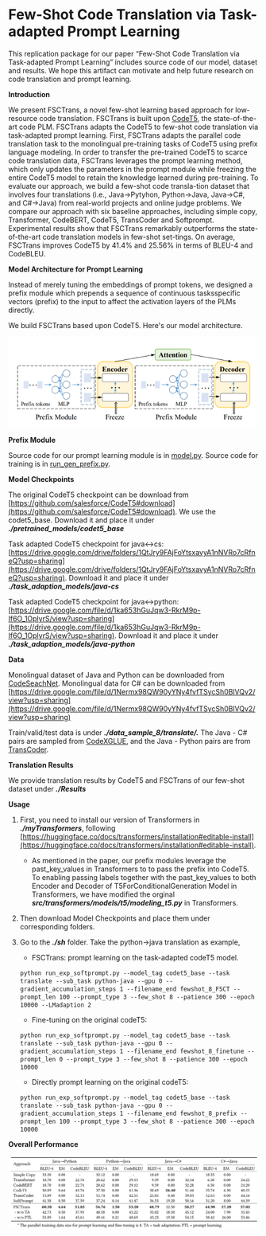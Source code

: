 # Few-Shot Code Translation via Task-adapted Prompt Learning

This replication package for our paper “Few-Shot Code Translation via Task-adapted Prompt Learning” includes source code of our model, dataset and results. We hope this artifact can motivate and help future research on code translation and prompt learning.


**Introduction**

We present FSCTrans, a novel few-shot learning based approach for low-resource code translation. FSCTrans is built upon [CodeT5](https://github.com/salesforce/CodeT5), the state-of-the-art code PLM. FSCTrans adapts the CodeT5 to few-shot code translation via task-adapted prompt learning. First, FSCTrans adapts the parallel code translation task to the monolingual pre-training tasks of CodeT5 using prefix language modeling. In order to transfer the pre-trained CodeT5 to scarce code translation data, FSCTrans leverages the prompt learning method, which only updates the parameters in the prompt module while freezing the entire CodeT5 model to retain the knowledge learned during pre-training.
To evaluate our approach, we build a few-shot code transla-tion dataset that involves four translations (i.e., Java→Pytyhon, Python→Java, Java→C#, and C#→Java) from real-world projects and online judge problems. We compare our approach with six baseline approaches, including simple copy, Transformer, CodeBERT, CodeT5, TransCoder and Softprompt. Experimental results show that FSCTrans remarkably outperforms the state-of-the-art code translation models in few-shot set-tings. On average, FSCTrans improves CodeT5
by 41.4% and 25.56% in terms of BLEU-4 and CodeBLEU.

**Model Architecture for Prompt Learning**

Instead of merely tuning the embeddings of prompt tokens, we designed a prefix module which prepends a sequence of continuous tasksspecific vectors (prefix) to the input  to affect the activation layers of the
PLMs directly. 

We build FSCTrans based upon CodeT5. Here's our model architecture.

![Results](./model.png)

**Prefix Module**

Source code for our prompt learning module is in [model.py](models.py). Source code for training is in [run_gen_prefix.py](sh/run_gen_prefix.py).


**Model Checkpoints**

The original CodeT5 checkpoint can be download from [https://github.com/salesforce/CodeT5#download](https://github.com/salesforce/CodeT5#download). We use the codet5_base. Download it and place it under ***./pretrained_models/codet5_base***

Task adapted CodeT5 checkpoint for java<->cs: [https://drive.google.com/drive/folders/1QtJry9FAjFoYtsxavyA1nNVRo7cRfneQ?usp=sharing](https://drive.google.com/drive/folders/1QtJry9FAjFoYtsxavyA1nNVRo7cRfneQ?usp=sharing). Download it and place it under ***./task_adaption_models/java-cs***

Task adapted CodeT5 checkpoint for java<->python: [https://drive.google.com/file/d/1ka653hGuJqw3-RkrM9p-If6O_1OplyrS/view?usp=sharing](https://drive.google.com/file/d/1ka653hGuJqw3-RkrM9p-If6O_1OplyrS/view?usp=sharing). Download it and place it under ***./task_adaption_models/java-python***

**Data**


Monolingual dataset of Java and Python can be downloaded from [CodeSeachNet](https://github.com/github/CodeSearchNet#downloading-data-from-s3). Monolingual data for C# can be downloaded from [https://drive.google.com/file/d/1Nermx98QW90yYNy4fvfTSycSh0BlVQv2/view?usp=sharing](https://drive.google.com/file/d/1Nermx98QW90yYNy4fvfTSycSh0BlVQv2/view?usp=sharing)

Train/valid/test data is under ***./data_sample_8/translate/.*** The Java - C# pairs are sampled from [CodeXGLUE](https://github.com/microsoft/CodeXGLUE/tree/main/Code-Code/code-to-code-trans), and the Java - Python pairs are from [TransCoder](https://github.com/facebookresearch/TransCoder).

**Translation Results**

We provide translation results by CodeT5 and FSCTrans of our few-shot dataset under ***./Results***

**Usage**

1. First, you need to install our version of Transformers in ***./myTransformers***, following [https://huggingface.co/docs/transformers/installation#editable-install](https://huggingface.co/docs/transformers/installation#editable-install). 
   - As mentioned in the paper, our prefix modules leverage the past_key_values in Transformers to to pass the prefix into CodeT5. To enabling passing labels together with the past_key_values to both Encoder and Decoder of T5ForConditionalGeneration Model in Transformers, we have modified the orginal ***src/transformers/models/t5/modeling_t5.py*** in Transformers.


2. Then download Model Checkpoints and place them under corresponding folders.


3. Go to the ***./sh*** folder. Take the python->java translation as example,
   - FSCTrans: prompt learning on the task-adapted codeT5 model. 
   ```
   python run_exp_softprompt.py --model_tag codet5_base --task translate --sub_task python-java --gpu 0 --gradient_accumulation_steps 1 --filename_end fewshot_8_FSCT --prompt_len 100 --prompt_type 3 --few_shot 8 --patience 300 --epoch 10000 --LMadaption 2
   ```
   - Fine-tuning on the original codeT5:
   ```
   python run_exp_softprompt.py --model_tag codet5_base --task translate --sub_task python-java --gpu 0 --gradient_accumulation_steps 1 --filename_end fewshot_8_finetune --prompt_len 0 --prompt_type 3 --few_shot 8 --patience 300 --epoch 10000
   ```
   - Directly prompt learning on the original codeT5:
   ```
   python run_exp_softprompt.py --model_tag codet5_base --task translate --sub_task python-java --gpu 0 --gradient_accumulation_steps 1 --filename_end fewshot_8_prefix --prompt_len 100 --prompt_type 3 --few_shot 8 --patience 300 --epoch 10000
   ```



**Overall Performance**


![Results](mainresults.png)


